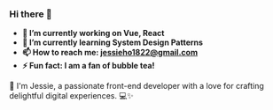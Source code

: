 ### Hi there 👋

- **🔭 I’m currently working on Vue, React**
- **🌱 I’m currently learning System Design Patterns**
- **📫 How to reach me: jessieho1822@gmail.com**
- **⚡ Fun fact: I am a fan of bubble tea!**
  
👋 I'm Jessie, a passionate front-end developer with a love for crafting delightful digital experiences. 💻✨
